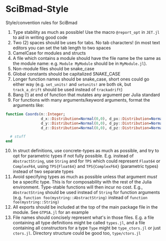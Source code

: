 # SciBmad-Style
Style/convention rules for SciBmad

1. Type stability as much as possible! Use the macro `@report_opt` in `JET.jl` to aid in writing good code
2. Two (2) spaces should be uses for tabs. No tab characters! (in most text editors you can set the tab length to two spaces
3. CamelCase for modules and structs
4. A file which contains a module should have the file name be the same as the module name: e.g. `Module MyModule` should be in `MyModule.jl`).
5. Non-module files should be snake_case
6. Global constants should be capitalized SNAKE_CASE
7. Longer function names should be snake_case, short ones could go either way (e.g. `set_units!` and `setunits!` are both ok, but `track_a_drift` should be used instead of `trackadrift`)
8. Bang (!) at end of function that mutates any argument per Julia standard
9. For functions with many arguments/keyword arguments, format the arguments like:
```julia
function Coords(n::Integer;
                d_x::Distribution=Normal(0,0), d_px::Distribution=Normal(0,0), 
                d_y::Distribution=Normal(0,0), d_py::Distribution=Normal(0,0), 
                d_z::Distribution=Normal(0,0), d_pz::Distribution=Normal(0,0) )

  # stuff
end
 ```
10. In struct definitions, use concrete-types as much as possible, and try to opt for parametric types if not fully possible. E.g. instead of `AbstractString`, use `String` and for `TPS` which could represent `Float64` or `ComplexF64`, using `TPS{Float64}` and `TPS{ComplexF64}` (parametric types) instead of two separate types
11. Avoid specifying types as much as possible unless that argument _must_ be a specific type. This is for composability with the rest of the Julia environment. Type-stable functions will then incur no cost. E.g., `AbstractString` should be used instead of `String` for function arguments (e.g. `function foo(mystring::AbstractString)` instead of `function foo(mystring::String)`
12. All exports should be included at the top of the main package file in the module. See `GTPSA.jl` for an example
13. File names should concisely represent what's in those files. E.g. a file containing all type definitions might be called `types.jl`, and a file containing all constructors for a type `Type` might be `type_ctors.jl` or just `ctors.jl`. Directory structure could be good too, `type/ctors.jl`
